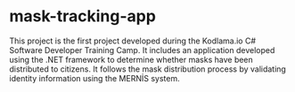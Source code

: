 # mask-tracking-app
 This project is the first project developed during the Kodlama.io C# Software Developer Training Camp. It includes an application developed using the .NET framework to determine whether masks have been distributed to citizens. It follows the mask distribution process by validating identity information using the MERNİS system.
